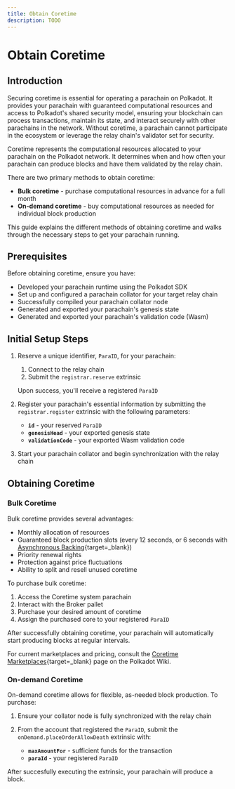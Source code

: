 ```yaml
---
title: Obtain Coretime
description: TODO
---
```


# Obtain Coretime

## Introduction

Securing coretime is essential for operating a parachain on Polkadot. It provides your parachain with guaranteed computational resources and access to Polkadot's shared security model, ensuring your blockchain can process transactions, maintain its state, and interact securely with other parachains in the network. Without coretime, a parachain cannot participate in the ecosystem or leverage the relay chain's validator set for security.

Coretime represents the computational resources allocated to your parachain on the Polkadot network. It determines when and how often your parachain can produce blocks and have them validated by the relay chain.

There are two primary methods to obtain coretime:

- **Bulk coretime** - purchase computational resources in advance for a full month
- **On-demand coretime** - buy computational resources as needed for individual block production

This guide explains the different methods of obtaining coretime and walks through the necessary steps to get your parachain running. 

## Prerequisites

Before obtaining coretime, ensure you have:

- Developed your parachain runtime using the Polkadot SDK
- Set up and configured a parachain collator for your target relay chain
- Successfully compiled your parachain collator node
- Generated and exported your parachain's genesis state
- Generated and exported your parachain's validation code (Wasm)

## Initial Setup Steps

1. Reserve a unique identifier, `ParaID`, for your parachain:

    1. Connect to the relay chain
    2. Submit the `registrar.reserve` extrinsic

    Upon success, you'll receive a registered `ParaID`

2. Register your parachain's essential information by submitting the `registrar.register` extrinsic with the following parameters:

    - **`id`** - your reserved `ParaID`
    - **`genesisHead`** - your exported genesis state
    - **`validationCode`** - your exported Wasm validation code

3. Start your parachain collator and begin synchronization with the relay chain

## Obtaining Coretime

### Bulk Coretime

Bulk coretime provides several advantages:

- Monthly allocation of resources
- Guaranteed block production slots (every 12 seconds, or 6 seconds with [Asynchronous Backing](https://wiki.polkadot.network/docs/learn-async-backing#asynchronous-backing){target=\_blank})
- Priority renewal rights
- Protection against price fluctuations
- Ability to split and resell unused coretime

To purchase bulk coretime:

1. Access the Coretime system parachain
2. Interact with the Broker pallet
3. Purchase your desired amount of coretime
4. Assign the purchased core to your registered `ParaID`

After successfully obtaining coretime, your parachain will automatically start producing blocks at regular intervals.

For current marketplaces and pricing, consult the [Coretime Marketplaces](https://wiki.polkadot.network/docs/learn-guides-coretime-marketplaces){target=\_blank} page on the Polkadot Wiki.

### On-demand Coretime

On-demand coretime allows for flexible, as-needed block production. To purchase:

1. Ensure your collator node is fully synchronized with the relay chain
2. From the account that registered the `ParaID`, submit the `onDemand.placeOrderAllowDeath` extrinsic with:

    - **`maxAmountFor`** - sufficient funds for the transaction
    - **`paraId`** - your registered `ParaID`

After succesfully executing the extrinsic, your parachain will produce a block.